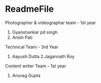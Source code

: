 
# ReadmeFile
Photographer & videographar team - 1st year 

1. Gyanshankar pd singh
2. Anish Pati 


Technical Team - 3rd Year

1. Aayush Dutta
2.Jagannath Roy


Content writer Team - 1st year

1. Anurag Gupta

